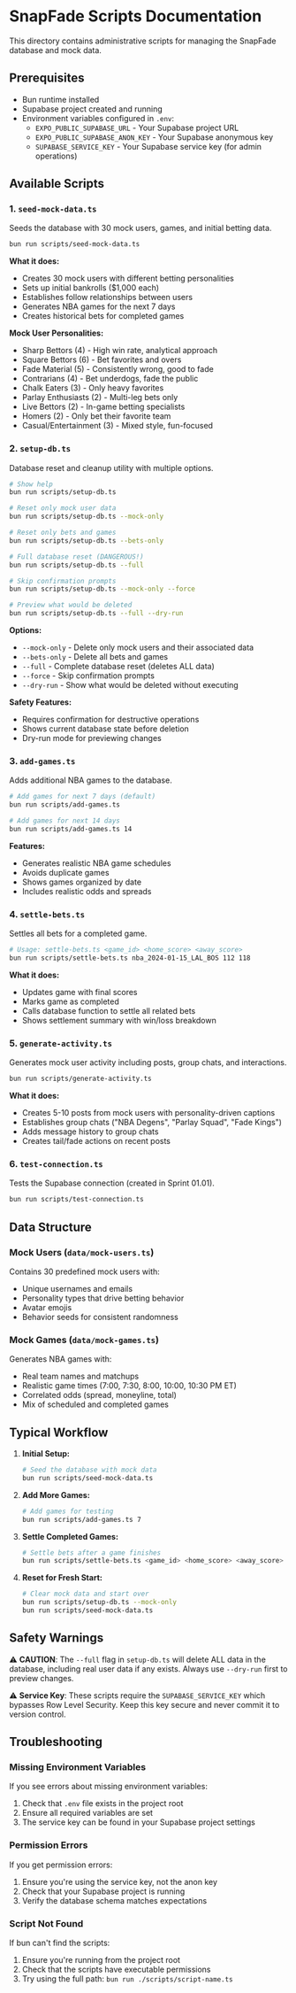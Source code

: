 # SnapFade Scripts Documentation

This directory contains administrative scripts for managing the SnapFade database and mock data.

## Prerequisites

- Bun runtime installed
- Supabase project created and running
- Environment variables configured in `.env`:
  - `EXPO_PUBLIC_SUPABASE_URL` - Your Supabase project URL
  - `EXPO_PUBLIC_SUPABASE_ANON_KEY` - Your Supabase anonymous key
  - `SUPABASE_SERVICE_KEY` - Your Supabase service key (for admin operations)

## Available Scripts

### 1. `seed-mock-data.ts`

Seeds the database with 30 mock users, games, and initial betting data.

```bash
bun run scripts/seed-mock-data.ts
```

**What it does:**
- Creates 30 mock users with different betting personalities
- Sets up initial bankrolls ($1,000 each)
- Establishes follow relationships between users
- Generates NBA games for the next 7 days
- Creates historical bets for completed games

**Mock User Personalities:**
- Sharp Bettors (4) - High win rate, analytical approach
- Square Bettors (6) - Bet favorites and overs
- Fade Material (5) - Consistently wrong, good to fade
- Contrarians (4) - Bet underdogs, fade the public
- Chalk Eaters (3) - Only heavy favorites
- Parlay Enthusiasts (2) - Multi-leg bets only
- Live Bettors (2) - In-game betting specialists
- Homers (2) - Only bet their favorite team
- Casual/Entertainment (3) - Mixed style, fun-focused

### 2. `setup-db.ts`

Database reset and cleanup utility with multiple options.

```bash
# Show help
bun run scripts/setup-db.ts

# Reset only mock user data
bun run scripts/setup-db.ts --mock-only

# Reset only bets and games
bun run scripts/setup-db.ts --bets-only

# Full database reset (DANGEROUS!)
bun run scripts/setup-db.ts --full

# Skip confirmation prompts
bun run scripts/setup-db.ts --mock-only --force

# Preview what would be deleted
bun run scripts/setup-db.ts --full --dry-run
```

**Options:**
- `--mock-only` - Delete only mock users and their associated data
- `--bets-only` - Delete all bets and games
- `--full` - Complete database reset (deletes ALL data)
- `--force` - Skip confirmation prompts
- `--dry-run` - Show what would be deleted without executing

**Safety Features:**
- Requires confirmation for destructive operations
- Shows current database state before deletion
- Dry-run mode for previewing changes

### 3. `add-games.ts`

Adds additional NBA games to the database.

```bash
# Add games for next 7 days (default)
bun run scripts/add-games.ts

# Add games for next 14 days
bun run scripts/add-games.ts 14
```

**Features:**
- Generates realistic NBA game schedules
- Avoids duplicate games
- Shows games organized by date
- Includes realistic odds and spreads

### 4. `settle-bets.ts`

Settles all bets for a completed game.

```bash
# Usage: settle-bets.ts <game_id> <home_score> <away_score>
bun run scripts/settle-bets.ts nba_2024-01-15_LAL_BOS 112 118
```

**What it does:**
- Updates game with final scores
- Marks game as completed
- Calls database function to settle all related bets
- Shows settlement summary with win/loss breakdown

### 5. `generate-activity.ts`

Generates mock user activity including posts, group chats, and interactions.

```bash
bun run scripts/generate-activity.ts
```

**What it does:**
- Creates 5-10 posts from mock users with personality-driven captions
- Establishes group chats ("NBA Degens", "Parlay Squad", "Fade Kings")
- Adds message history to group chats
- Creates tail/fade actions on recent posts

### 6. `test-connection.ts`

Tests the Supabase connection (created in Sprint 01.01).

```bash
bun run scripts/test-connection.ts
```

## Data Structure

### Mock Users (`data/mock-users.ts`)
Contains 30 predefined mock users with:
- Unique usernames and emails
- Personality types that drive betting behavior
- Avatar emojis
- Behavior seeds for consistent randomness

### Mock Games (`data/mock-games.ts`)
Generates NBA games with:
- Real team names and matchups
- Realistic game times (7:00, 7:30, 8:00, 10:00, 10:30 PM ET)
- Correlated odds (spread, moneyline, total)
- Mix of scheduled and completed games

## Typical Workflow

1. **Initial Setup:**
   ```bash
   # Seed the database with mock data
   bun run scripts/seed-mock-data.ts
   ```

2. **Add More Games:**
   ```bash
   # Add games for testing
   bun run scripts/add-games.ts 7
   ```

3. **Settle Completed Games:**
   ```bash
   # Settle bets after a game finishes
   bun run scripts/settle-bets.ts <game_id> <home_score> <away_score>
   ```

4. **Reset for Fresh Start:**
   ```bash
   # Clear mock data and start over
   bun run scripts/setup-db.ts --mock-only
   bun run scripts/seed-mock-data.ts
   ```

## Safety Warnings

⚠️ **CAUTION**: The `--full` flag in `setup-db.ts` will delete ALL data in the database, including real user data if any exists. Always use `--dry-run` first to preview changes.

⚠️ **Service Key**: These scripts require the `SUPABASE_SERVICE_KEY` which bypasses Row Level Security. Keep this key secure and never commit it to version control.

## Troubleshooting

### Missing Environment Variables
If you see errors about missing environment variables:
1. Check that `.env` file exists in the project root
2. Ensure all required variables are set
3. The service key can be found in your Supabase project settings

### Permission Errors
If you get permission errors:
1. Ensure you're using the service key, not the anon key
2. Check that your Supabase project is running
3. Verify the database schema matches expectations

### Script Not Found
If bun can't find the scripts:
1. Ensure you're running from the project root
2. Check that the scripts have executable permissions
3. Try using the full path: `bun run ./scripts/script-name.ts` 